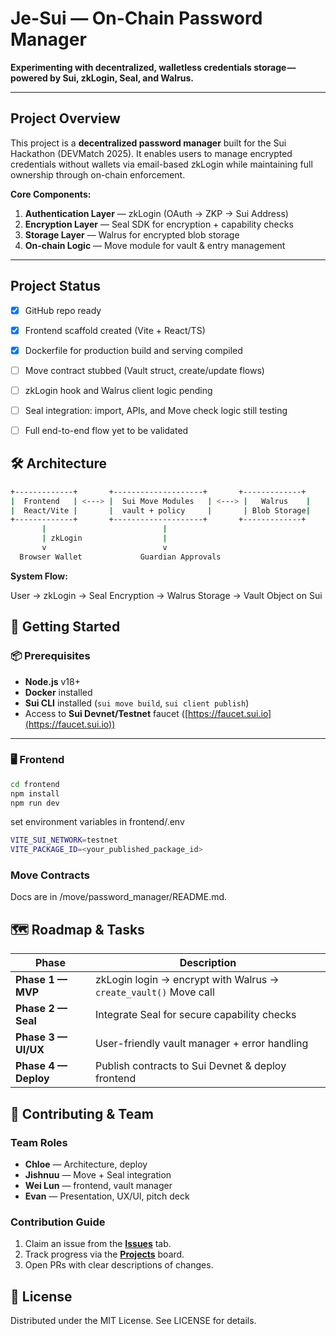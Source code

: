 # Je-Sui — On-Chain Password Manager

**Experimenting with decentralized, walletless credentials storage — powered by Sui, zkLogin, Seal, and Walrus.**

---

##  Project Overview

This project is a **decentralized password manager** built for the Sui Hackathon (DEVMatch 2025). It enables users to manage encrypted credentials without wallets via email-based zkLogin while maintaining full ownership through on-chain enforcement.

**Core Components:**
1. **Authentication Layer** — zkLogin (OAuth → ZKP → Sui Address)
2. **Encryption Layer** — Seal SDK for encryption + capability checks
3. **Storage Layer** — Walrus for encrypted blob storage
4. **On-chain Logic** — Move module for vault & entry management

---

##  Project Status

- [x] GitHub repo ready  
- [x] Frontend scaffold created (Vite + React/TS)  
- [x] Dockerfile for production build and serving compiled  
- [ ] Move contract stubbed (Vault struct, create/update flows)  
- [ ] zkLogin hook and Walrus client logic pending  
- [ ] Seal integration: import, APIs, and Move check logic still testing  
- [ ] Full end-to-end flow yet to be validated  


## 🛠️ Architecture

```bash
+-------------+       +--------------------+       +-------------+
|  Frontend   | <---> |  Sui Move Modules   | <---> |   Walrus    |
|  React/Vite |       |  vault + policy     |       | Blob Storage|
+-------------+       +--------------------+       +-------------+
       |                          |
       | zkLogin                  |
       v                          v
  Browser Wallet             Guardian Approvals
```

**System Flow:**

User → zkLogin → Seal Encryption → Walrus Storage → Vault Object on Sui

## 🚀 Getting Started

### 📦 Prerequisites
- **Node.js** v18+
- **Docker** installed
- **Sui CLI** installed (`sui move build`, `sui client publish`)
- Access to **Sui Devnet/Testnet** faucet ([https://faucet.sui.io](https://faucet.sui.io))

---

### 🖥️ Frontend 
```bash
cd frontend
npm install
npm run dev
```
set environment variables in frontend/.env
```bash
VITE_SUI_NETWORK=testnet
VITE_PACKAGE_ID=<your_published_package_id>
```

### Move Contracts

Docs are in /move/password_manager/README.md.

## 🗺️ Roadmap & Tasks

| Phase             | Description |
|-------------------|-------------|
| **Phase 1 — MVP** | zkLogin login → encrypt with Walrus → `create_vault()` Move call |
| **Phase 2 — Seal**| Integrate Seal for secure capability checks |
| **Phase 3 — UI/UX** | User-friendly vault manager + error handling |
| **Phase 4 — Deploy** | Publish contracts to Sui Devnet & deploy frontend |

## 👥 Contributing & Team

### **Team Roles**
- **Chloe** — Architecture, deploy
- **Jishnuu** — Move + Seal integration  
- **Wei Lun** — frontend, vault manager  
- **Evan** — Presentation, UX/UI, pitch deck  

### **Contribution Guide**
1. Claim an issue from the [**Issues**](../../issues) tab.  
2. Track progress via the [**Projects**](../../projects) board.  
3. Open PRs with clear descriptions of changes.

## 📜 License

Distributed under the MIT License. See LICENSE for details.
